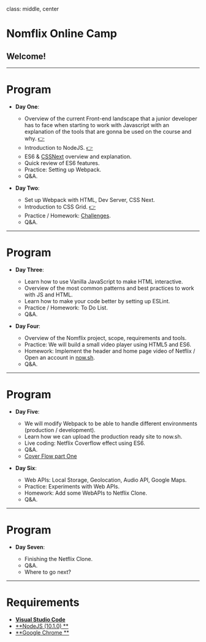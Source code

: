 class: middle, center

# Nomflix Online Camp

## Welcome!

---

# Program

- **Day One**:

  - Overview of the current Front-end landscape that a junior developer has to face when starting to work with Javascript with an explanation of the tools that are gonna be used on the course and why. [👉](/nomflix-materials/landscape/)
  - Introduction to NodeJS. [👉](/nomflix-materials/introToNode/)
  - ES6 & [CSSNext](http://cssnext.io/) overview and explanation.
  - Quick review of ES6 features.
  - Practice: Setting up Webpack.
  - Q&A.

- **Day Two**:

  - Set up Webpack with HTML, Dev Server, CSS Next.
  - Introduction to CSS Grid. [👉](/nomflix-materials/cssGridIntro/)
  - Practice / Homework: [Challenges](/nomflix-materials/cssGridIntro/challenges).
  - Q&A.

---

# Program

- **Day Three**:

  - Learn how to use Vanilla JavaScript to make HTML interactive.
  - Overview of the most common patterns and best practices to work with JS and HTML.
  - Learn how to make your code better by setting up ESLint.
  - Practice / Homework: To Do List.
  - Q&A.

- **Day Four**:

  - Overview of the Nomflix project, scope, requirements and tools.
  - Practice: We will build a small video player using HTML5 and ES6.
  - Homework: Implement the header and home page video of Netflix / Open an account in [now.sh](https://zeit.co/now).
  - Q&A.

---

# Program

- **Day Five**:

  - We will modify Webpack to be able to handle different environments (production / development).
  - Learn how we can upload the production ready site to now.sh.
  - Live coding: Netflix Coverflow effect using ES6.
  - Q&A.
  - [Cover Flow part One](https://codesandbox.io/s/qzvl6nlzw6)

- **Day Six**:

  - Web APIs: Local Storage, Geolocation, Audio API, Google Maps.
  - Practice: Experiments with Web APIs.
  - Homework: Add some WebAPIs to Netflix Clone.
  - Q&A.

---

# Program

- **Day Seven**:

  - Finishing the Netflix Clone.
  - Q&A.
  - Where to go next?

---

# Requirements

- [**Visual Studio Code**](https://www.google.com)
- [**NodeJS (10.1.0) **](https://www.google.com)
- [**Google Chrome **](https://www.google.com/chrome/)

